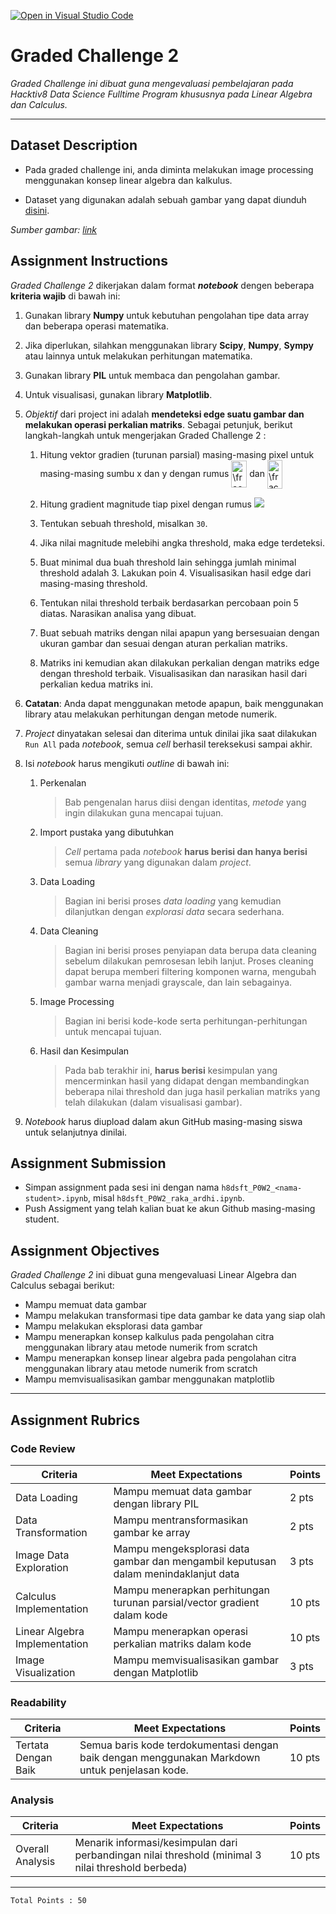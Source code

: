 [![Open in Visual Studio Code](https://classroom.github.com/assets/open-in-vscode-c66648af7eb3fe8bc4f294546bfd86ef473780cde1dea487d3c4ff354943c9ae.svg)](https://classroom.github.com/online_ide?assignment_repo_id=7737086&assignment_repo_type=AssignmentRepo)
# Graded Challenge 2

_Graded Challenge ini dibuat guna mengevaluasi pembelajaran pada Hacktiv8 Data Science Fulltime Program khususnya pada Linear Algebra dan Calculus._

---

## Dataset Description

* Pada graded challenge ini, anda diminta melakukan image processing menggunakan konsep linear algebra dan kalkulus.

* Dataset yang digunakan adalah sebuah gambar yang dapat diunduh [disini](https://cdn.cnn.com/cnnnext/dam/assets/201030094143-stock-rhodesian-ridgeback-exlarge-169.jpg).

*Sumber gambar: [link](https://edition.cnn.com/2020/10/30/world/dog-dna-intl-scli-gbr-scn/index.html)*

## Assignment Instructions

*Graded Challenge 2* dikerjakan dalam format ***notebook*** dengen beberapa **kriteria wajib** di bawah ini:

1. Gunakan library **Numpy** untuk kebutuhan pengolahan tipe data array dan beberapa operasi matematika.

2. Jika diperlukan, silahkan menggunakan library **Scipy**, **Numpy**, **Sympy** atau lainnya untuk melakukan perhitungan matematika.

3. Gunakan library **PIL** untuk membaca dan pengolahan gambar.

4. Untuk visualisasi, gunakan library **Matplotlib**.

5. *Objektif* dari project ini adalah **mendeteksi edge suatu gambar dan melakukan operasi perkalian matriks**. Sebagai petunjuk, berikut langkah-langkah untuk mengerjakan Graded Challenge 2 :
    
    1. Hitung vektor gradien (turunan parsial) masing-masing pixel untuk masing-masing sumbu x dan y dengan rumus <img src="http://www.sciweavers.org/tex2img.php?eq=%5Cfrac%7B%5Cpartial%20I%7D%7B%5Cpartial%20x%7D%20&bc=White&fc=Black&im=jpg&fs=12&ff=arev&edit=0" align="center" border="0" alt="\frac{\partial I}{\partial x} " width="25" height="43" /> dan <img src="http://www.sciweavers.org/tex2img.php?eq=%5Cfrac%7B%5Cpartial%20I%7D%7B%5Cpartial%20y%7D%20&bc=White&fc=Black&im=jpg&fs=12&ff=arev&edit=0" align="center" border="0" alt="\frac{\partial I}{\partial y} " width="24" height="46" />
    
    2. Hitung gradient magnitude tiap pixel dengan rumus <img src="http://www.sciweavers.org/upload/Tex2Img_1645323606/render.png"/>
    
    3. Tentukan sebuah threshold, misalkan `30`.

    4. Jika nilai magnitude melebihi angka threshold, maka edge terdeteksi.
    
    5. Buat minimal dua buah threshold lain sehingga jumlah minimal threshold adalah 3. Lakukan poin 4. Visualisasikan hasil edge dari masing-masing threshold.

    6. Tentukan nilai threshold terbaik berdasarkan percobaan poin 5 diatas. Narasikan analisa yang dibuat.

    7. Buat sebuah matriks dengan nilai apapun yang bersesuaian dengan ukuran gambar dan sesuai dengan aturan perkalian matriks.

    8. Matriks ini kemudian akan dilakukan perkalian dengan matriks edge dengan threshold terbaik. Visualisasikan dan narasikan hasil dari perkalian kedua matriks ini.

6. **Catatan**: Anda dapat menggunakan metode apapun, baik menggunakan library atau melakukan perhitungan dengan metode numerik.

7. *Project* dinyatakan selesai dan diterima untuk dinilai jika saat dilakukan `Run All` pada *notebook*, semua *cell* berhasil tereksekusi sampai akhir.

8. Isi *notebook* harus mengikuti *outline* di bawah ini:
   
   1. Perkenalan
      > Bab pengenalan harus diisi dengan identitas, *metode* yang ingin dilakukan guna mencapai tujuan.
   
   2. Import pustaka yang dibutuhkan
      > *Cell* pertama pada *notebook* **harus berisi dan hanya berisi** semua *library* yang digunakan dalam *project*.
   
   3. Data Loading
      > Bagian ini berisi proses *data loading* yang kemudian dilanjutkan dengan *explorasi data* secara sederhana.
   
   4. Data Cleaning
      > Bagian ini berisi proses penyiapan data berupa data cleaning sebelum dilakukan pemrosesan lebih lanjut. Proses cleaning dapat berupa memberi filtering komponen warna, mengubah gambar warna menjadi grayscale, dan lain sebagainya.
   
   5. Image Processing
      > Bagian ini berisi kode-kode serta perhitungan-perhitungan untuk mencapai tujuan.
   
   6. Hasil dan Kesimpulan
      > Pada bab terakhir ini, **harus berisi** kesimpulan yang mencerminkan hasil yang didapat dengan membandingkan beberapa nilai threshold dan juga hasil perkalian matriks yang telah dilakukan (dalam visualisasi gambar).

10. *Notebook* harus diupload dalam akun GitHub masing-masing siswa untuk selanjutnya dinilai.

## Assignment Submission

- Simpan assignment pada sesi ini dengan nama `h8dsft_P0W2_<nama-student>.ipynb`, misal `h8dsft_P0W2_raka_ardhi.ipynb`.
- Push Assigment yang telah kalian buat ke akun Github masing-masing student.

## Assignment Objectives

*Graded Challenge 2* ini dibuat guna mengevaluasi Linear Algebra dan Calculus sebagai berikut:

- Mampu memuat data gambar
- Mampu melakukan transformasi tipe data gambar ke data yang siap olah
- Mampu melakukan eksplorasi data gambar
- Mampu menerapkan konsep kalkulus pada pengolahan citra menggunakan library atau metode numerik from scratch
- Mampu menerapkan konsep linear algebra pada pengolahan citra menggunakan library atau metode numerik from scratch
- Mampu memvisualisasikan gambar menggunakan matplotlib

---

## Assignment Rubrics

### Code Review

| Criteria | Meet Expectations | Points |
| --- | --- | --- |
| Data Loading | Mampu memuat data gambar dengan library PIL | 2 pts |
| Data Transformation | Mampu mentransformasikan gambar ke array | 2 pts |
| Image Data Exploration | Mampu mengeksplorasi data gambar dan mengambil keputusan dalam menindaklanjut data | 3 pts |
| Calculus Implementation | Mampu menerapkan perhitungan turunan parsial/vector gradient dalam kode | 10 pts |
| Linear Algebra Implementation | Mampu menerapkan operasi perkalian matriks dalam kode | 10 pts |
| Image Visualization | Mampu memvisualisasikan gambar dengan Matplotlib | 3 pts |

### Readability

| Criteria | Meet Expectations | Points |
| --- | --- | --- |
| Tertata Dengan Baik | Semua baris kode terdokumentasi dengan baik dengan menggunakan Markdown untuk penjelasan kode. | 10 pts |

### Analysis

| Criteria | Meet Expectations | Points |
| --- | --- | --- |
| Overall Analysis | Menarik informasi/kesimpulan dari perbandingan nilai threshold (minimal 3 nilai threshold berbeda) | 10 pts |

---

```
Total Points : 50
```
